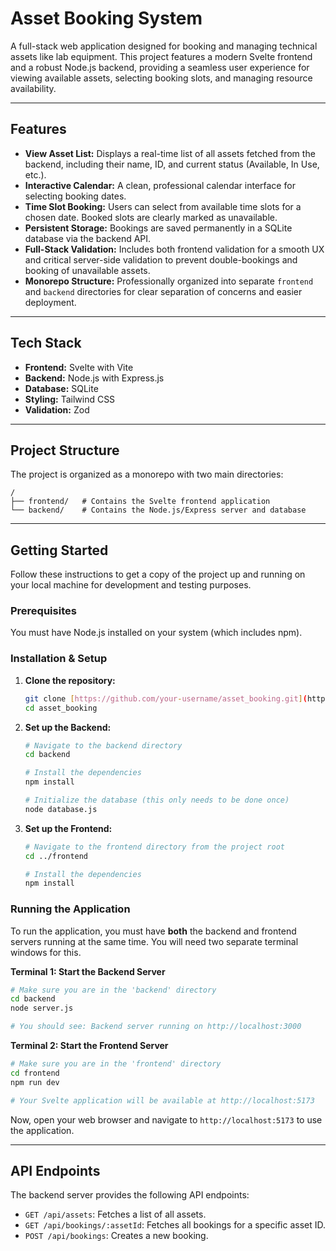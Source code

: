 # Asset Booking System

A full-stack web application designed for booking and managing technical assets like lab equipment. This project features a modern Svelte frontend and a robust Node.js backend, providing a seamless user experience for viewing available assets, selecting booking slots, and managing resource availability.

---

## Features

- **View Asset List:** Displays a real-time list of all assets fetched from the backend, including their name, ID, and current status (Available, In Use, etc.).
- **Interactive Calendar:** A clean, professional calendar interface for selecting booking dates.
- **Time Slot Booking:** Users can select from available time slots for a chosen date. Booked slots are clearly marked as unavailable.
- **Persistent Storage:** Bookings are saved permanently in a SQLite database via the backend API.
- **Full-Stack Validation:** Includes both frontend validation for a smooth UX and critical server-side validation to prevent double-bookings and booking of unavailable assets.
- **Monorepo Structure:** Professionally organized into separate `frontend` and `backend` directories for clear separation of concerns and easier deployment.

---

## Tech Stack

- **Frontend:** Svelte with Vite
- **Backend:** Node.js with Express.js
- **Database:** SQLite
- **Styling:** Tailwind CSS
- **Validation:** Zod

---

## Project Structure

The project is organized as a monorepo with two main directories:

```text
/
├── frontend/   # Contains the Svelte frontend application
└── backend/    # Contains the Node.js/Express server and database
```

---

## Getting Started

Follow these instructions to get a copy of the project up and running on your local machine for development and testing purposes.

### Prerequisites

You must have Node.js installed on your system (which includes npm).

### Installation & Setup

1.  **Clone the repository:**
    ```bash
    git clone [https://github.com/your-username/asset_booking.git](https://github.com/your-username/asset_booking.git)
    cd asset_booking
    ```

2.  **Set up the Backend:**
    ```bash
    # Navigate to the backend directory
    cd backend

    # Install the dependencies
    npm install

    # Initialize the database (this only needs to be done once)
    node database.js
    ```

3.  **Set up the Frontend:**
    ```bash
    # Navigate to the frontend directory from the project root
    cd ../frontend

    # Install the dependencies
    npm install
    ```

### Running the Application

To run the application, you must have **both** the backend and frontend servers running at the same time. You will need two separate terminal windows for this.

**Terminal 1: Start the Backend Server**

```bash
# Make sure you are in the 'backend' directory
cd backend
node server.js

# You should see: Backend server running on http://localhost:3000
```

**Terminal 2: Start the Frontend Server**

```bash
# Make sure you are in the 'frontend' directory
cd frontend
npm run dev

# Your Svelte application will be available at http://localhost:5173
```

Now, open your web browser and navigate to `http://localhost:5173` to use the application.

---

## API Endpoints

The backend server provides the following API endpoints:

- `GET /api/assets`: Fetches a list of all assets.
- `GET /api/bookings/:assetId`: Fetches all bookings for a specific asset ID.
- `POST /api/bookings`: Creates a new booking.

